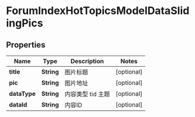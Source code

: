 
# ForumIndexHotTopicsModelDataSlidingPics

## Properties
Name | Type | Description | Notes
------------ | ------------- | ------------- | -------------
**title** | **String** | 图片标题 |  [optional]
**pic** | **String** | 图片地址 |  [optional]
**dataType** | **String** | 内容类型 tid 主题 |  [optional]
**dataId** | **String** | 内容ID |  [optional]




